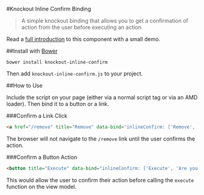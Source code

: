 #Knockout Inline Confirm Binding

> A simple knockout binding that allows you to get a confirmation of action from the user before executing an action.

Read a [full introduction](http://dev.archoninfosys.com/2014/02/knockout-inline-confirm/) to this component with a small demo.

##Install with [Bower](http://bower.io/)

```
bower install knockout-inline-confirm
```

Then add `knockout-inline-confirm.js` to your project.

##How to Use

Include the script on your page (either via a normal script tag or via an AMD loader). Then bind it to a button or a link.

###Confirm a Link Click

```html
<a href="/remove" title="Remove" data-bind="inlineConfirm: ['Remove', 'Are you sure?', 'Removing�']"></a>
```

The browser will not navigate to the `/remove` link until the user confirms the action.

###Confirm a Button Action

```html
<button title="Execute" data-bind="inlineConfirm: ['Execute', 'Are you really sure?', 'Executing�'], submitFunction: execute"></button>
```

This would allow the user to confirm their action before calling the `execute` function on the view model.
